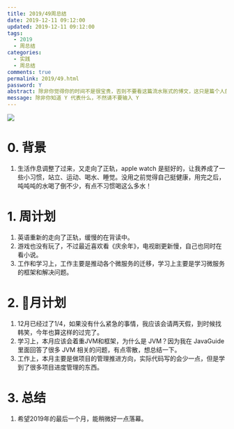 ```yaml
---
title: 2019/49周总结
date: 2019-12-11 09:12:00
updated: 2019-12-11 09:12:00
tags:
  - 2019
  - 周总结
categories: 
  - 实践
  - 周总结
comments: true
permalink: 2019/49.html  
password: Y
abstract: 除非你觉得你的时间不是很宝贵，否则不要看这篇流水账式的博文，这只是篇个人的工作的学习一个总结而已，没有包含任何的技术细节
message: 除非你知道 Y 代表什么，不然请不要输入 Y
---
```


![][0]  

# 0. 背景

1. 生活作息调整了过来，又走向了正轨，apple watch 是挺好的，让我养成了一些小习惯，站立、运动、喝水、睡觉。没用之前觉得自己挺健康，用完之后，吨吨吨的水喝了倒不少，有点不习惯喝这么多水！

<!--more-->

# 1. 周计划

1. 英语重新的走向了正轨，缓慢的在背读中。
2. 游戏也没有玩了，不过最近喜欢看《庆余年》，电视剧更新慢，自己也同时在看小说。
3. 工作和学习上，工作主要是推动各个微服务的迁移，学习上主要是学习微服务的框架和解决问题。

# 2. 月计划

1. 12月已经过了1/4，如果没有什么紧急的事情，我应该会请两天假，到时候找韩笑，今年也算这样的过完了。
2. 学习上，本月应该会着重JVM和框架，为什么是 JVM？因为我在 JavaGuide 里面回答了很多 JVM 相关的问题，有点零散，想总结一下。
3. 工作上，本月主要是做项目的管理推进方向，实际代码写的会少一点，但是学到了很多项目进度管理的东西。

# 3. 总结

1. 希望2019年的最后一个月，能稍微好一点落幕。

[0]: https://leran2deeplearnjavawebtech.oss-cn-beijing.aliyuncs.com/background/2019-12-11%E5%BA%86%E4%BD%99%E5%B9%B4.jpg